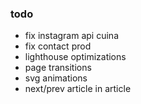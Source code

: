 ### todo

- fix instagram api cuina
- fix contact prod
- lighthouse optimizations
- page transitions
- svg animations
- next/prev article in article
